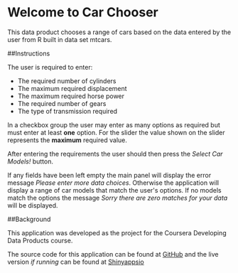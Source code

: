 # Welcome to Car Chooser

This data product chooses a range of cars based on the data entered by the user from R built in data set mtcars.

##Instructions

The user is required to enter:

* The required number of cylinders
* The maximum required displacement
* The maximum required horse power
* The required number of gears
* The type of transmission required
 
In a checkbox group the user may enter as many options as required but must enter at least **one** option. For the slider the value shown on the slider represents the **maximum** required value.

After entering the requirements the user should then press the *Select Car Models!* button. 

If any fields have been left empty the main panel will display the error message *Please enter more data choices*. Otherwise the application will display a range of car models that match the user's options. If no models match the options the message *Sorry there are zero matches for your data* will be displayed.

##Background

This application was developed as the project for the Coursera Developing Data Products course. 

The source code for this application can be found at [GitHub](https://github.com/kjd58/Coursera-Develop-Data-Products-Project.git) and the live version *if running* can be found at [Shinyappsio](https://kjd58.shinyapps.io/CarChooser/)  
   


